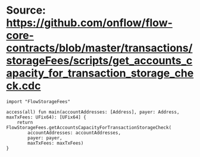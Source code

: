 # Source: https://github.com/onflow/flow-core-contracts/blob/master/transactions/storageFees/scripts/get_accounts_capacity_for_transaction_storage_check.cdc

```
import "FlowStorageFees"

access(all) fun main(accountAddresses: [Address], payer: Address, maxTxFees: UFix64): [UFix64] {
    return FlowStorageFees.getAccountsCapacityForTransactionStorageCheck(
        accountAddresses: accountAddresses, 
        payer: payer, 
        maxTxFees: maxTxFees)
}
```